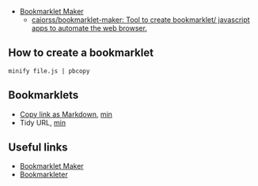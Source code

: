 - [Bookmarklet Maker](https://caiorss.github.io/bookmarklet-maker/)
  - [caiorss/bookmarklet-maker: Tool to create bookmarklet/ javascript apps to automate the web browser.](https://github.com/caiorss/bookmarklet-maker)

## How to create a bookmarklet

```shell
minify file.js | pbcopy
```

## Bookmarklets

- [Copy link as Markdown](markdown_link.js), [min](markdown_link.min.js)
- Tidy URL, [min](tidy_url.min.js)

## Useful links

- [Bookmarklet Maker](https://caiorss.github.io/bookmarklet-maker/)
- [Bookmarkleter](https://chriszarate.github.io/bookmarkleter/)

